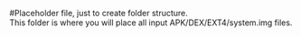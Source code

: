 #Placeholder file, just to create folder structure.  
This folder is where you will place all input APK/DEX/EXT4/system.img files.
